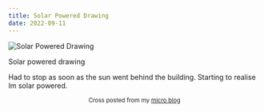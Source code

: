 ```yaml
---
title: Solar Powered Drawing
date: 2022-09-11
---
```

![Solar Powered Drawing](/879fb0c471.jpg)

<p>Solar powered drawing</p>
<p>Had to stop as soon as the sun went behind the building. Starting to realise Im solar powered.</p>



<center><small>Cross posted from my <a href='http://micro.blog/joshnicholas'>micro blog</a></small></center>

    